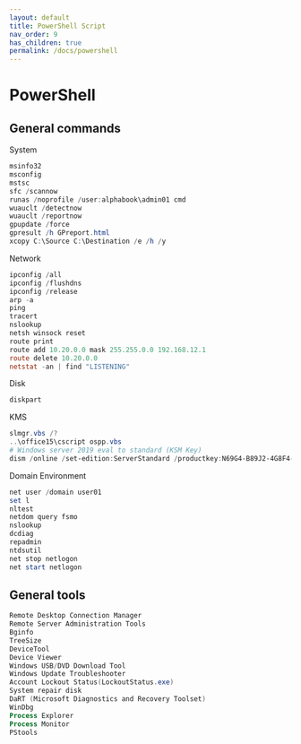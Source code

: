 ```yaml
---
layout: default
title: PowerShell Script
nav_order: 9
has_children: true
permalink: /docs/powershell
---
```


# PowerShell

## General commands

System
```powershell
msinfo32
msconfig
mstsc
sfc /scannow
runas /noprofile /user:alphabook\admin01 cmd
wuauclt /detectnow
wuauclt /reportnow
gpupdate /force
gpresult /h GPreport.html
xcopy C:\Source C:\Destination /e /h /y
```

Network
```powershell
ipconfig /all
ipconfig /flushdns
ipconfig /release
arp -a
ping
tracert
nslookup
netsh winsock reset
route print
route add 10.20.0.0 mask 255.255.0.0 192.168.12.1
route delete 10.20.0.0
netstat -an | find "LISTENING"
```

Disk
```powershell
diskpart
```

KMS
```powershell
slmgr.vbs /?
..\office15\cscript ospp.vbs
# Windows server 2019 eval to standard (KSM Key)
dism /online /set-edition:ServerStandard /productkey:N69G4-B89J2-4G8F4-WWYCC-J464C /accepteula
```

Domain Environment
```powershell
net user /domain user01
set l
nltest
netdom query fsmo
nslookup
dcdiag
repadmin
ntdsutil
net stop netlogon
net start netlogon
```

## General tools

```powershell
Remote Desktop Connection Manager
Remote Server Administration Tools
Bginfo
TreeSize
DeviceTool
Device Viewer
Windows USB/DVD Download Tool
Windows Update Troubleshooter
Account Lockout Status(LockoutStatus.exe)
System repair disk
DaRT (Microsoft Diagnostics and Recovery Toolset)
WinDbg
Process Explorer
Process Monitor
PStools
```